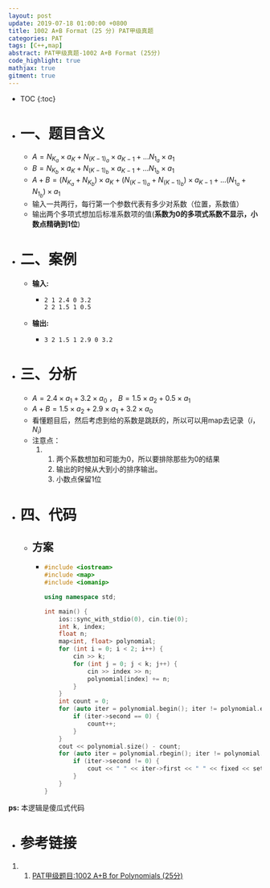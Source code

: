 ```yaml
---
layout: post
update: 2019-07-18 01:00:00 +0800
title: 1002 A+B Format (25 分) PAT甲级真题
categories: PAT
tags: [C++,map]
abstract: PAT甲级真题-1002 A+B Format (25分)
code_highlight: true
mathjax: true
gitment: true
---
```

* TOC
{:toc}
* # 一、题目含义
    * $A=N_{K_a}\times a_K+N_{(K - 1)_ a}\times a_{K-1}+...N_{1_a}\times a_1$
    * $B=N_{K_b} \times a_K+N_{(K - 1)_ b}\times a_{K-1}+...N_{1_b}\times a_1$
    * $A+B=(N_{K_a}+N_{K_b}) \times a_K+(N_{(K - 1)_ a}+N_{(K - 1)_ b})\times a_{K-1}+...( N_{1_ a} + N_{1_ b} )\times a_1$
    * 输入一共两行，每行第一个参数代表有多少对系数（位置，系数值）
    * 输出两个多项式想加后标准系数项的值(**系数为0的多项式系数不显示，小数点精确到1位**)
* # 二、案例
    * **输入:** 
        *   ```none
            2 1 2.4 0 3.2
            2 2 1.5 1 0.5
            ```
    * **输出:** 
        *   ```none
            3 2 1.5 1 2.9 0 3.2
            ```
* # 三、分析
    * $A=2.4\times a_1+3.2\times a_0$ ， $B=1.5\times a_2+0.5\times a_1$
    * $A+B=1.5\times a_2+2.9\times a_1+3.2\times a_0$
    * 看懂题目后，然后考虑到给的系数是跳跃的，所以可以用map去记录（$i$，$N_i$)
    * 注意点：
        1.  1. 两个系数想加和可能为0，所以要排除那些为0的结果
            2. 输出的时候从大到小的排序输出。
            3. 小数点保留1位
* # 四、代码
    *   ## 方案
        *   ```cpp
            #include <iostream>
            #include <map>
            #include <iomanip>
            
            using namespace std;
            
            int main() {
                ios::sync_with_stdio(0), cin.tie(0);
                int k, index;
                float n;
                map<int, float> polynomial;
                for (int i = 0; i < 2; i++) {
                    cin >> k;
                    for (int j = 0; j < k; j++) {
                        cin >> index >> n;
                        polynomial[index] += n;
                    }
                }
                int count = 0;
                for (auto iter = polynomial.begin(); iter != polynomial.end(); ++iter) {
                    if (iter->second == 0) {
                        count++;
                    }
                }
                cout << polynomial.size() - count;
                for (auto iter = polynomial.rbegin(); iter != polynomial.rend(); ++iter) {
                    if (iter->second != 0) {
                        cout << " " << iter->first << " " << fixed << setprecision(1) << iter->second;
                    }
                }
            }
            ```

**ps:** 本逻辑是傻瓜式代码
* # 参考链接
1. 1. [PAT甲级题目:1002 A+B for Polynomials (25分)](https://pintia.cn/problem-sets/994805342720868352/problems/994805526272000000)

